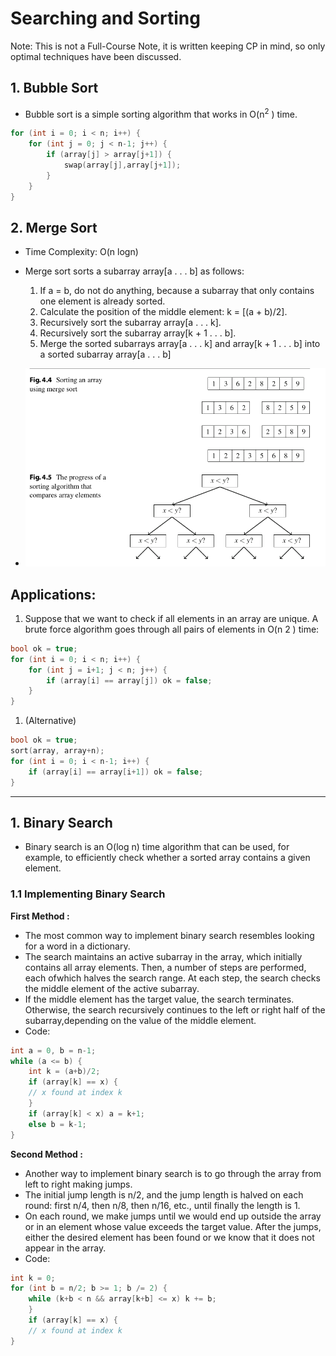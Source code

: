 # Searching and Sorting
Note: This is not a Full-Course Note, it is written keeping CP  in mind, so only optimal techniques have been discussed.
## 1. Bubble Sort
- Bubble sort is a simple sorting algorithm that works in O(n<sup>2</sup> ) time.

```cpp
for (int i = 0; i < n; i++) {
	for (int j = 0; j < n-1; j++) {
		if (array[j] > array[j+1]) {
			swap(array[j],array[j+1]);
		}
	}
}
```

## 2. Merge Sort
- Time Complexity: O(n logn)
- Merge sort sorts a subarray array[a . . . b] as follows: 
	1. If a = b, do not do anything, because a subarray that only contains one element is already sorted.
	2. Calculate the position of the middle element: k = [(a + b)/2].
	3. Recursively sort the subarray array[a . . . k].
	4. Recursively sort the subarray array[k + 1 . . . b].
	5.  Merge the sorted subarrays array[a . . . k] and array[k + 1 . . . b] into a sorted subarray array[a . . . b]

- ![](assets/merge.png)

## Applications:
1. Suppose that we want to check if all elements in an array are unique. A brute force algorithm goes through all pairs of elements in O(n 2 ) time:

```cpp
bool ok = true;
for (int i = 0; i < n; i++) {
	for (int j = i+1; j < n; j++) {
		if (array[i] == array[j]) ok = false;
	}
}
```

1. (Alternative)

```c
bool ok = true;
sort(array, array+n);
for (int i = 0; i < n-1; i++) {
	if (array[i] == array[i+1]) ok = false;
}
```

----
## 1. Binary Search
- Binary search is an O(log n) time algorithm that can be used, for example, to efficiently check whether a sorted array contains a given element.
### 1.1 Implementing Binary Search
<b>First Method :</b>
- The most common way to implement binary search resembles looking for a word in a dictionary.
- The search maintains an active subarray in the array, which initially contains all array elements. Then, a number of steps are performed, each ofwhich halves the search range. At each step, the search checks the middle element of the active subarray.
-  If the middle element has the target value, the search terminates. Otherwise, the search recursively continues to the left or right half of the subarray,depending on the value of the middle element.
-  Code:

```c
int a = 0, b = n-1;
while (a <= b) {
	int k = (a+b)/2;
	if (array[k] == x) {
	// x found at index k
	}
	if (array[k] < x) a = k+1;
	else b = k-1;
}
```

<b>Second Method :</b>
- Another way to implement binary search is to go through the array from left to right making jumps. 
- The initial jump length is n/2, and the jump length is halved on each round: first n/4, then n/8, then n/16, etc., until finally the length is 1.
-  On each round, we make jumps until we would end up outside the array or in an element whose value exceeds the target value. After the jumps, either the desired element has been found or we know that it does not appear in the array.
-  Code:
```c
int k = 0;
for (int b = n/2; b >= 1; b /= 2) {
	while (k+b < n && array[k+b] <= x) k += b;
	}
	if (array[k] == x) {
	// x found at index k
}
```